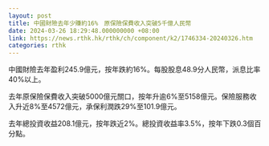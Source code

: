 ```yaml
---
layout: post
title: 中國財險去年少賺約16%　原保險保費收入突破5千億人民幣
date: 2024-03-26 18:29:48.000000000 +08:00
link: https://news.rthk.hk/rthk/ch/component/k2/1746334-20240326.htm
categories: rthk
---
```


中國財險去年盈利245.9億元，按年跌約16%。每股股息48.9分人民幣，派息比率40%以上。

去年原保險保費收入突破5000億元關口，按年升逾6%至5158億元。保險服務收入升近8%至4572億元，承保利潤跌29%至101.9億元。

去年總投資收益208.1億元，按年跌近2%。總投資收益率3.5%，按年下跌0.3個百分點。

